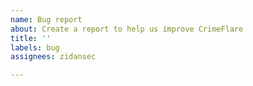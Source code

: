 ```yaml
---
name: Bug report
about: Create a report to help us improve CrimeFlare
title: ''
labels: bug
assignees: zidansec

---
```



